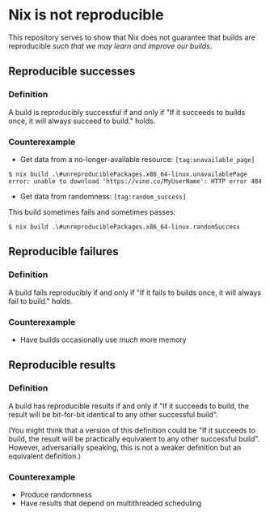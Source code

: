 # Nix is not reproducible

This repository serves to show that Nix does not guarantee that builds are reproducible *such that we may learn and improve our builds*.


## Reproducible successes

### Definition

A build is reproducibly successful if and only if "If it succeeds to builds once, it will always succeed to build." holds.

### Counterexample

* Get data from a no-longer-available resource: `[tag:unavailable_page]`

```console
$ nix build .\#unreproduciblePackages.x86_64-linux.unavailablePage
error: unable to download 'https://vine.co/MyUserName': HTTP error 404
```

* Get data from randomness: `[tag:random_success]`

This build sometimes fails and sometimes passes:

```
$ nix build .\#unreproduciblePackages.x86_64-linux.randomSuccess
```


## Reproducible failures

### Definition

A build fails reproducibly if and only if "If it fails to builds once, it will always fail to build." holds.

### Counterexample

* Have builds occasionally use _much_ more memory

## Reproducible results

### Definition

A build has reproducible results if and only if "If it succeeds to build, the result will be bit-for-bit identical to any other successful build".

(You might think that a version of this definition could be "If it succeeds to build, the result will be practically equivalent to any other successful build".
However, adversarially speaking, this is not a weaker definition but an equivalent definition.)

### Counterexample

* Produce randomness 
* Have results that depend on multithreaded scheduling
